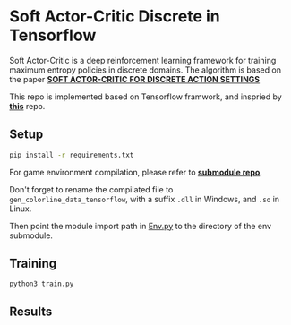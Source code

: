 # Soft Actor-Critic Discrete in Tensorflow
Soft Actor-Critic is a deep reinforcement learning framework for training maximum entropy policies in discrete domains. The algorithm is based on the paper **[SOFT ACTOR-CRITIC FOR DISCRETE ACTION SETTINGS](https://arxiv.org/abs/1910.07207)**

This repo is implemented based on Tensorflow framwork, and inspried by **[this](https://github.com/toshikwa/sac-discrete.pytorch)** repo.

## Setup
```bash
pip install -r requirements.txt
```
For game environment compilation, please refer to **[submodule repo](https://github.com/djjbxxz/ColorLine_Environment/tree/tensorflow)**.

Don't forget to rename the compilated file to `gen_colorline_data_tensorflow`, with a suffix `.dll` in Windows, and `.so` in Linux.

Then point the module import path in [Env.py](Env.py) to the directory of the env submodule.

## Training
```python3
python3 train.py
```

## Results

